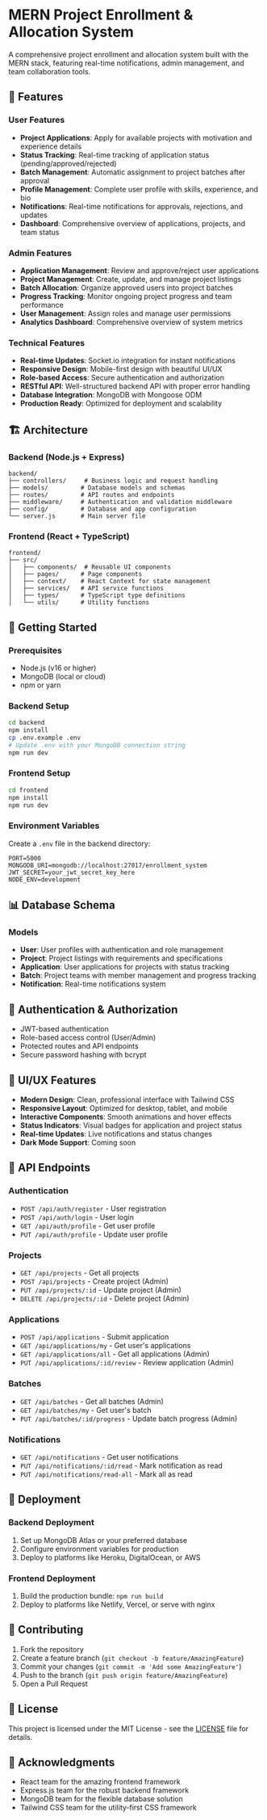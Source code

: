 # MERN Project Enrollment & Allocation System

A comprehensive project enrollment and allocation system built with the MERN stack, featuring real-time notifications, admin management, and team collaboration tools.

## 🚀 Features

### User Features
- **Project Applications**: Apply for available projects with motivation and experience details
- **Status Tracking**: Real-time tracking of application status (pending/approved/rejected)
- **Batch Management**: Automatic assignment to project batches after approval
- **Profile Management**: Complete user profile with skills, experience, and bio
- **Notifications**: Real-time notifications for approvals, rejections, and updates
- **Dashboard**: Comprehensive overview of applications, projects, and team status

### Admin Features
- **Application Management**: Review and approve/reject user applications
- **Project Management**: Create, update, and manage project listings
- **Batch Allocation**: Organize approved users into project batches
- **Progress Tracking**: Monitor ongoing project progress and team performance
- **User Management**: Assign roles and manage user permissions
- **Analytics Dashboard**: Comprehensive overview of system metrics

### Technical Features
- **Real-time Updates**: Socket.io integration for instant notifications
- **Responsive Design**: Mobile-first design with beautiful UI/UX
- **Role-based Access**: Secure authentication and authorization
- **RESTful API**: Well-structured backend API with proper error handling
- **Database Integration**: MongoDB with Mongoose ODM
- **Production Ready**: Optimized for deployment and scalability

## 🏗 Architecture

### Backend (Node.js + Express)
```
backend/
├── controllers/     # Business logic and request handling
├── models/         # Database models and schemas
├── routes/         # API routes and endpoints
├── middleware/     # Authentication and validation middleware
├── config/         # Database and app configuration
└── server.js       # Main server file
```

### Frontend (React + TypeScript)
```
frontend/
├── src/
│   ├── components/  # Reusable UI components
│   ├── pages/      # Page components
│   ├── context/    # React Context for state management
│   ├── services/   # API service functions
│   ├── types/      # TypeScript type definitions
│   └── utils/      # Utility functions
```

## 🚀 Getting Started

### Prerequisites
- Node.js (v16 or higher)
- MongoDB (local or cloud)
- npm or yarn

### Backend Setup
```bash
cd backend
npm install
cp .env.example .env
# Update .env with your MongoDB connection string
npm run dev
```

### Frontend Setup
```bash
cd frontend
npm install
npm run dev
```

### Environment Variables
Create a `.env` file in the backend directory:
```env
PORT=5000
MONGODB_URI=mongodb://localhost:27017/enrollment_system
JWT_SECRET=your_jwt_secret_key_here
NODE_ENV=development
```

## 📊 Database Schema

### Models
- **User**: User profiles with authentication and role management
- **Project**: Project listings with requirements and specifications
- **Application**: User applications for projects with status tracking
- **Batch**: Project teams with member management and progress tracking
- **Notification**: Real-time notifications system

## 🔐 Authentication & Authorization

- JWT-based authentication
- Role-based access control (User/Admin)
- Protected routes and API endpoints
- Secure password hashing with bcrypt

## 🎨 UI/UX Features

- **Modern Design**: Clean, professional interface with Tailwind CSS
- **Responsive Layout**: Optimized for desktop, tablet, and mobile
- **Interactive Components**: Smooth animations and hover effects
- **Status Indicators**: Visual badges for application and project status
- **Real-time Updates**: Live notifications and status changes
- **Dark Mode Support**: Coming soon

## 🔧 API Endpoints

### Authentication
- `POST /api/auth/register` - User registration
- `POST /api/auth/login` - User login
- `GET /api/auth/profile` - Get user profile
- `PUT /api/auth/profile` - Update user profile

### Projects
- `GET /api/projects` - Get all projects
- `POST /api/projects` - Create project (Admin)
- `PUT /api/projects/:id` - Update project (Admin)
- `DELETE /api/projects/:id` - Delete project (Admin)

### Applications
- `POST /api/applications` - Submit application
- `GET /api/applications/my` - Get user's applications
- `GET /api/applications/all` - Get all applications (Admin)
- `PUT /api/applications/:id/review` - Review application (Admin)

### Batches
- `GET /api/batches` - Get all batches (Admin)
- `GET /api/batches/my` - Get user's batch
- `PUT /api/batches/:id/progress` - Update batch progress (Admin)

### Notifications
- `GET /api/notifications` - Get user notifications
- `PUT /api/notifications/:id/read` - Mark notification as read
- `PUT /api/notifications/read-all` - Mark all as read

## 🚀 Deployment

### Backend Deployment
1. Set up MongoDB Atlas or your preferred database
2. Configure environment variables for production
3. Deploy to platforms like Heroku, DigitalOcean, or AWS

### Frontend Deployment
1. Build the production bundle: `npm run build`
2. Deploy to platforms like Netlify, Vercel, or serve with nginx

## 🤝 Contributing

1. Fork the repository
2. Create a feature branch (`git checkout -b feature/AmazingFeature`)
3. Commit your changes (`git commit -m 'Add some AmazingFeature'`)
4. Push to the branch (`git push origin feature/AmazingFeature`)
5. Open a Pull Request

## 📝 License

This project is licensed under the MIT License - see the [LICENSE](LICENSE) file for details.

## 🙏 Acknowledgments

- React team for the amazing frontend framework
- Express.js team for the robust backend framework
- MongoDB team for the flexible database solution
- Tailwind CSS team for the utility-first CSS framework
